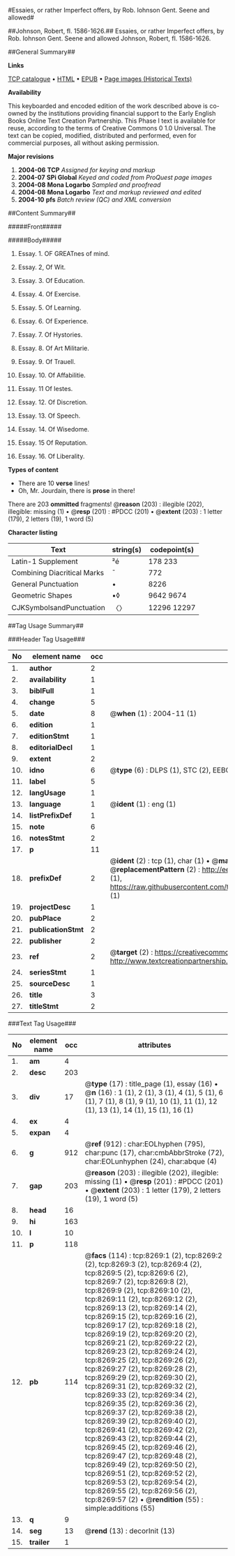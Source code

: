 #Essaies, or rather Imperfect offers, by Rob. Iohnson Gent. Seene and allowed#

##Johnson, Robert, fl. 1586-1626.##
Essaies, or rather Imperfect offers, by Rob. Iohnson Gent. Seene and allowed
Johnson, Robert, fl. 1586-1626.

##General Summary##

**Links**

[TCP catalogue](http://www.ota.ox.ac.uk/tcp/)  • 
[HTML](http://tei.it.ox.ac.uk/tcp/Texts-HTML/free/A04/A04577.html)  • 
[EPUB](http://tei.it.ox.ac.uk/tcp/Texts-EPUB/free/A04/A04577.epub) • 
[Page images (Historical Texts)](https://data.historicaltexts.jisc.ac.uk/view?pubId=eebo-99843530e&pageId=eebo-99843530e-8269-1)

**Availability**

This keyboarded and encoded edition of the
	       work described above is co-owned by the institutions
	       providing financial support to the Early English Books
	       Online Text Creation Partnership. This Phase I text is
	       available for reuse, according to the terms of Creative
	       Commons 0 1.0 Universal. The text can be copied,
	       modified, distributed and performed, even for
	       commercial purposes, all without asking permission.

**Major revisions**

1. __2004-06__ __TCP__ *Assigned for keying and markup*
1. __2004-07__ __SPi Global__ *Keyed and coded from ProQuest page images*
1. __2004-08__ __Mona Logarbo__ *Sampled and proofread*
1. __2004-08__ __Mona Logarbo__ *Text and markup reviewed and edited*
1. __2004-10__ __pfs__ *Batch review (QC) and XML conversion*

##Content Summary##

#####Front#####

#####Body#####

1. Essay. 1. OF GREATnes of mind.

1. Essay. 2, Of Wit.

1. Essay. 3. Of Education.

1. Essay. 4. Of Exercise.

1. Essay. 5. Of Learning.

1. Essay. 6. Of Experience.

1. Essay. 7. Of Hystories.

1. Essay. 8. Of Art Militarie.

1. Essay. 9. Of Trauell.

1. Essay. 10. Of Affabilitie.

1. Essay. 11 Of Iestes.

1. Essay. 12. Of Discretion.

1. Essay. 13. Of Speech.

1. Essay. 14. Of Wisedome.

1. Essay. 15 Of Reputation.

1. Essay. 16. Of Liberality.

**Types of content**

  * There are 10 **verse** lines!
  * Oh, Mr. Jourdain, there is **prose** in there!

There are 203 **ommitted** fragments! 
 @__reason__ (203) : illegible (202), illegible: missing (1)  •  @__resp__ (201) : #PDCC (201)  •  @__extent__ (203) : 1 letter (179), 2 letters (19), 1 word (5)

**Character listing**


|Text|string(s)|codepoint(s)|
|---|---|---|
|Latin-1 Supplement|²é|178 233|
|Combining             Diacritical Marks|̄|772|
|General Punctuation|•|8226|
|Geometric Shapes|▪◊|9642 9674|
|CJKSymbolsandPunctuation|〈〉|12296 12297|

##Tag Usage Summary##

###Header Tag Usage###

|No|element name|occ|attributes|
|---|---|---|---|
|1.|__author__|2||
|2.|__availability__|1||
|3.|__biblFull__|1||
|4.|__change__|5||
|5.|__date__|8| @__when__ (1) : 2004-11 (1)|
|6.|__edition__|1||
|7.|__editionStmt__|1||
|8.|__editorialDecl__|1||
|9.|__extent__|2||
|10.|__idno__|6| @__type__ (6) : DLPS (1), STC (2), EEBO-CITATION (1), PROQUEST (1), VID (1)|
|11.|__label__|5||
|12.|__langUsage__|1||
|13.|__language__|1| @__ident__ (1) : eng (1)|
|14.|__listPrefixDef__|1||
|15.|__note__|6||
|16.|__notesStmt__|2||
|17.|__p__|11||
|18.|__prefixDef__|2| @__ident__ (2) : tcp (1), char (1)  •  @__matchPattern__ (2) : ([0-9\-]+):([0-9IVX]+) (1), (.+) (1)  •  @__replacementPattern__ (2) : http://eebo.chadwyck.com/downloadtiff?vid=$1&page=$2 (1), https://raw.githubusercontent.com/textcreationpartnership/Texts/master/tcpchars.xml#$1 (1)|
|19.|__projectDesc__|1||
|20.|__pubPlace__|2||
|21.|__publicationStmt__|2||
|22.|__publisher__|2||
|23.|__ref__|2| @__target__ (2) : https://creativecommons.org/publicdomain/zero/1.0/ (1), http://www.textcreationpartnership.org/docs/. (1)|
|24.|__seriesStmt__|1||
|25.|__sourceDesc__|1||
|26.|__title__|3||
|27.|__titleStmt__|2||


###Text Tag Usage###

|No|element name|occ|attributes|
|---|---|---|---|
|1.|__am__|4||
|2.|__desc__|203||
|3.|__div__|17| @__type__ (17) : title_page (1), essay (16)  •  @__n__ (16) : 1 (1), 2 (1), 3 (1), 4 (1), 5 (1), 6 (1), 7 (1), 8 (1), 9 (1), 10 (1), 11 (1), 12 (1), 13 (1), 14 (1), 15 (1), 16 (1)|
|4.|__ex__|4||
|5.|__expan__|4||
|6.|__g__|912| @__ref__ (912) : char:EOLhyphen (795), char:punc (17), char:cmbAbbrStroke (72), char:EOLunhyphen (24), char:abque (4)|
|7.|__gap__|203| @__reason__ (203) : illegible (202), illegible: missing (1)  •  @__resp__ (201) : #PDCC (201)  •  @__extent__ (203) : 1 letter (179), 2 letters (19), 1 word (5)|
|8.|__head__|16||
|9.|__hi__|163||
|10.|__l__|10||
|11.|__p__|118||
|12.|__pb__|114| @__facs__ (114) : tcp:8269:1 (2), tcp:8269:2 (2), tcp:8269:3 (2), tcp:8269:4 (2), tcp:8269:5 (2), tcp:8269:6 (2), tcp:8269:7 (2), tcp:8269:8 (2), tcp:8269:9 (2), tcp:8269:10 (2), tcp:8269:11 (2), tcp:8269:12 (2), tcp:8269:13 (2), tcp:8269:14 (2), tcp:8269:15 (2), tcp:8269:16 (2), tcp:8269:17 (2), tcp:8269:18 (2), tcp:8269:19 (2), tcp:8269:20 (2), tcp:8269:21 (2), tcp:8269:22 (2), tcp:8269:23 (2), tcp:8269:24 (2), tcp:8269:25 (2), tcp:8269:26 (2), tcp:8269:27 (2), tcp:8269:28 (2), tcp:8269:29 (2), tcp:8269:30 (2), tcp:8269:31 (2), tcp:8269:32 (2), tcp:8269:33 (2), tcp:8269:34 (2), tcp:8269:35 (2), tcp:8269:36 (2), tcp:8269:37 (2), tcp:8269:38 (2), tcp:8269:39 (2), tcp:8269:40 (2), tcp:8269:41 (2), tcp:8269:42 (2), tcp:8269:43 (2), tcp:8269:44 (2), tcp:8269:45 (2), tcp:8269:46 (2), tcp:8269:47 (2), tcp:8269:48 (2), tcp:8269:49 (2), tcp:8269:50 (2), tcp:8269:51 (2), tcp:8269:52 (2), tcp:8269:53 (2), tcp:8269:54 (2), tcp:8269:55 (2), tcp:8269:56 (2), tcp:8269:57 (2)  •  @__rendition__ (55) : simple:additions (55)|
|13.|__q__|9||
|14.|__seg__|13| @__rend__ (13) : decorInit (13)|
|15.|__trailer__|1||
